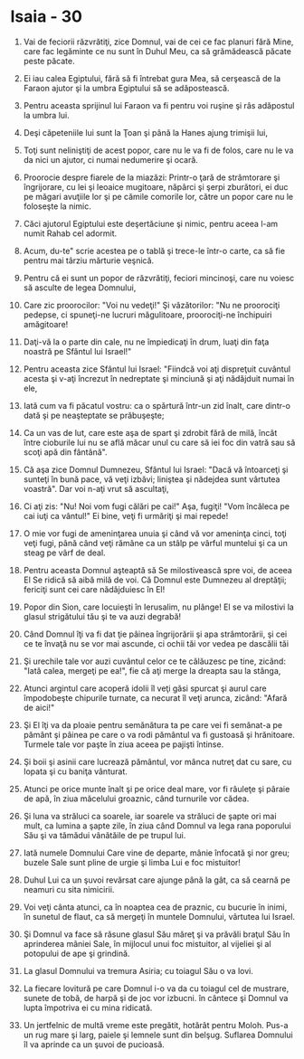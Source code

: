 # Isaia - 30

1. Vai de feciorii răzvrătiţi, zice Domnul, vai de cei ce fac planuri fără Mine, care fac legăminte ce nu sunt în Duhul Meu, ca să grămădească păcate peste păcate.

2. Ei iau calea Egiptului, fără să fi întrebat gura Mea, să cerşească de la Faraon ajutor şi la umbra Egiptului să se adăpostească.

3. Pentru aceasta sprijinul lui Faraon va fi pentru voi ruşine şi râs adăpostul la umbra lui.

4. Deşi căpeteniile lui sunt la Ţoan şi până la Hanes ajung trimişii lui,

5. Toţi sunt neliniştiţi de acest popor, care nu le va fi de folos, care nu le va da nici un ajutor, ci numai nedumerire şi ocară.

6. Proorocie despre fiarele de la miazăzi: Printr-o ţară de strâmtorare şi îngrijorare, cu lei şi leoaice mugitoare, năpârci şi şerpi zburători, ei duc pe măgari avuţiile lor şi pe cămile comorile lor, către un popor care nu le foloseşte la nimic.

7. Căci ajutorul Egiptului este deşertăciune şi nimic, pentru aceea l-am numit Rahab cel adormit.

8. Acum, du-te" scrie acestea pe o tablă şi trece-le într-o carte, ca să fie pentru mai târziu mărturie veşnică.

9. Pentru că ei sunt un popor de răzvrătiţi, feciori mincinoşi, care nu voiesc să asculte de legea Domnului,

10. Care zic proorocilor: "Voi nu vedeţi!" Şi văzătorilor: "Nu ne proorociţi pedepse, ci spuneţi-ne lucruri măgulitoare, proorociţi-ne închipuiri amăgitoare!

11. Daţi-vă la o parte din cale, nu ne împiedicaţi în drum, luaţi din faţa noastră pe Sfântul lui Israel!"

12. Pentru aceasta zice Sfântul lui Israel: "Fiindcă voi aţi dispreţuit cuvântul acesta şi v-aţi încrezut în nedreptate şi minciună şi aţi nădăjduit numai în ele,

13. Iată cum va fi păcatul vostru: ca o spărtură într-un zid înalt, care dintr-o dată şi pe neaşteptate se prăbuşeşte;

14. Ca un vas de lut, care este aşa de spart şi zdrobit fără de milă, încât între cioburile lui nu se află măcar unul cu care să iei foc din vatră sau să scoţi apă din fântână".

15. Că aşa zice Domnul Dumnezeu, Sfântul lui Israel: "Dacă vă întoarceţi şi sunteţi în bună pace, vă veţi izbăvi; liniştea şi nădejdea sunt vârtutea voastră". Dar voi n-aţi vrut să ascultaţi,

16. Ci aţi zis: "Nu! Noi vom fugi călări pe cai!" Aşa, fugiţi! "Vom încăleca pe cai iuţi ca vântul!" Ei bine, veţi fi urmăriţi şi mai repede!

17. O mie vor fugi de ameninţarea unuia şi când vă vor ameninţa cinci, toţi veţi fugi, până când veţi rămâne ca un stâlp pe vârful muntelui şi ca un steag pe vârf de deal.

18. Pentru aceasta Domnul aşteaptă să Se milostivească spre voi, de aceea El Se ridică să aibă milă de voi. Că Domnul este Dumnezeu al dreptăţii; fericiţi sunt cei care nădăjduiesc în El!

19. Popor din Sion, care locuieşti în Ierusalim, nu plânge! El se va milostivi la glasul strigătului tău şi te va auzi degrabă!

20. Când Domnul îţi va fi dat ţie pâinea îngrijorării şi apa strâmtorării, şi cei ce te învaţă nu se vor mai ascunde, ci ochii tăi vor vedea pe dascălii tăi

21. Şi urechile tale vor auzi cuvântul celor ce te călăuzesc pe tine, zicând: "Iată calea, mergeţi pe ea!", fie că aţi merge la dreapta sau la stânga,

22. Atunci argintul care acoperă idolii îl veţi găsi spurcat şi aurul care împodobeşte chipurile turnate, ca necurat îl veţi arunca, zicând: "Afară de aici!"

23. Şi El îţi va da ploaie pentru semănătura ta pe care vei fi semănat-a pe pământ şi pâinea pe care o va rodi pământul va fi gustoasă şi hrănitoare. Turmele tale vor paşte în ziua aceea pe pajişti întinse.

24. Şi boii şi asinii care lucrează pământul, vor mânca nutreţ dat cu sare, cu lopata şi cu baniţa vânturat.

25. Atunci pe orice munte înalt şi pe orice deal mare, vor fi râuleţe şi pâraie de apă, în ziua măcelului groaznic, când turnurile vor cădea.

26. Şi luna va străluci ca soarele, iar soarele va străluci de şapte ori mai mult, ca lumina a şapte zile, în ziua când Domnul va lega rana poporului Său şi va tămădui vânătăile de pe trupul lui.

27. Iată numele Domnului Care vine de departe, mânie înfocată şi nor greu; buzele Sale sunt pline de urgie şi limba Lui e foc mistuitor!

28. Duhul Lui ca un şuvoi revărsat care ajunge până la gât, ca să cearnă pe neamuri cu sita nimicirii.

29. Voi veţi cânta atunci, ca în noaptea cea de praznic, cu bucurie în inimi, în sunetul de flaut, ca să mergeţi în muntele Domnului, vârtutea lui Israel.

30. Şi Domnul va face să răsune glasul Său măreţ şi va prăvăli braţul Său în aprinderea mâniei Sale, în mijlocul unui foc mistuitor, al vijeliei şi al potopului de ape şi grindină.

31. La glasul Domnului va tremura Asiria; cu toiagul Său o va lovi.

32. La fiecare lovitură pe care Domnul i-o va da cu toiagul cel de mustrare, sunete de tobă, de harpă şi de joc vor izbucni. în cântece şi Domnul va lupta împotriva ei cu mina ridicată.

33. Un jertfelnic de multă vreme este pregătit, hotărât pentru Moloh. Pus-a un rug mare şi larg, paiele şi lemnele sunt din belşug. Suflarea Domnului îl va aprinde ca un şuvoi de pucioasă.

